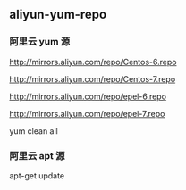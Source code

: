 ## aliyun-yum-repo

### 阿里云 yum 源

http://mirrors.aliyun.com/repo/Centos-6.repo

http://mirrors.aliyun.com/repo/Centos-7.repo

http://mirrors.aliyun.com/repo/epel-6.repo

http://mirrors.aliyun.com/repo/epel-7.repo

yum clean all


### 阿里云 apt 源

apt-get update
